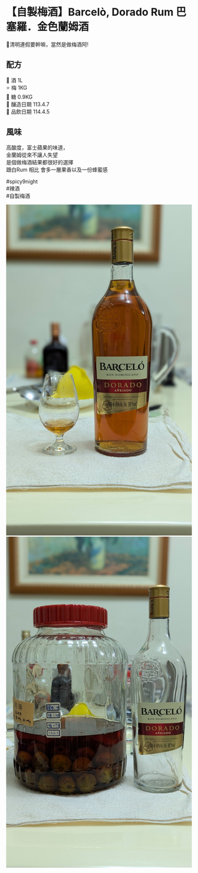 # 【自製梅酒】Barcelò, Dorado Rum 巴塞羅．金色蘭姆酒

🎉清明連假要幹嘛，當然是做梅酒阿!

## 配方
🍹 酒 1L  
⭐ 梅 1KG  
🍬 糖 0.9KG  
📅 釀造日期 113.4.7  
🥂 品飲日期 114.4.5  

## 風味
高酸度，富士蘋果的味道，  
金蘭姆從來不讓人失望  
是個做梅酒結果都很好的選擇  
跟白Rum 相比 會多一層果香以及一份蜂蜜感  


#spicy9night  
#辣酒  
#自製梅酒


![梅酒照片](./1.jpg)
![梅酒照片](./2.jpg)
